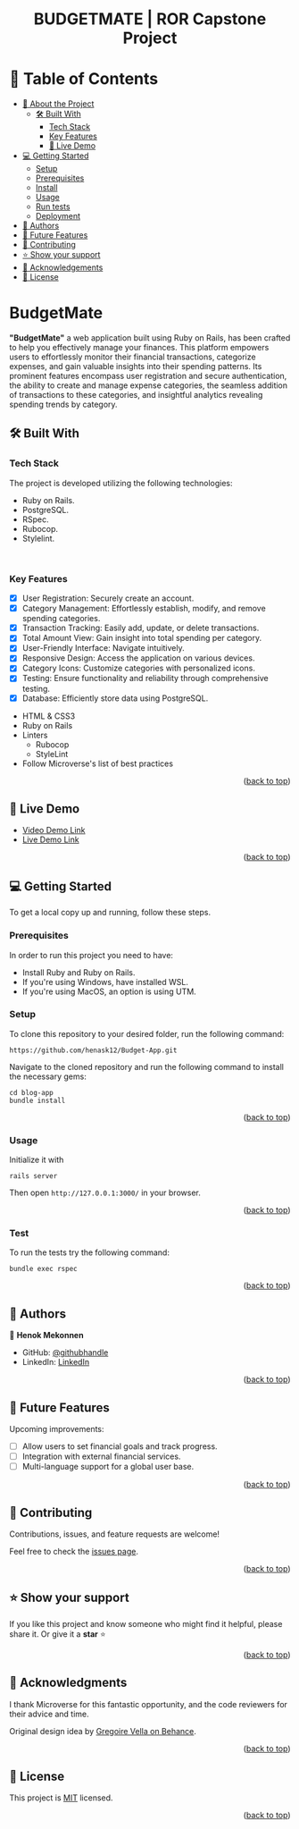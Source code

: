 <a name="readme-top"></a>

<div align="center">
  <h1><b>BUDGETMATE  | ROR Capstone Project</b></h1>
</div>


# 📗 Table of Contents

- [📖 About the Project](#about-project)
  - [🛠 Built With](#built-with)
    - [Tech Stack](#tech-stack)
    - [Key Features](#key-features)
    - [🚀 Live Demo](#live-demo)
- [💻 Getting Started](#getting-started)
  - [Setup](#setup)
  - [Prerequisites](#prerequisites)
  - [Install](#install)
  - [Usage](#usage)
  - [Run tests](#run-tests)
  - [Deployment](#triangular_flag_on_post-deployment)
- [👥 Authors](#authors)
- [🔭 Future Features](#future-features)
- [🤝 Contributing](#contributing)
- [⭐️ Show your support](#support)
- [🙏 Acknowledgements](#acknowledgements)
- [📝 License](#license)


#  BudgetMate <a name="about-project"></a>

**"BudgetMate"**  a web application built using Ruby on Rails, has been crafted to help you effectively manage your finances. This platform empowers users to effortlessly monitor their financial transactions, categorize expenses, and gain valuable insights into their spending patterns. Its prominent features encompass user registration and secure authentication, the ability to create and manage expense categories, the seamless addition of transactions to these categories, and insightful analytics revealing spending trends by category.


## 🛠 Built With <a name="built-with"></a>

### Tech Stack

The project is developed utilizing the following technologies:

* Ruby on Rails.
* PostgreSQL.
* RSpec.
* Rubocop.
* Stylelint.

<br>

### Key Features <a name="key-features"></a>

- [x] User Registration: Securely create an account.
- [x] Category Management: Effortlessly establish, modify, and remove spending categories.
- [x] Transaction Tracking: Easily add, update, or delete transactions.
- [x] Total Amount View: Gain insight into total spending per category.
- [x] User-Friendly Interface: Navigate intuitively.
- [x] Responsive Design: Access the application on various devices.
- [x] Category Icons: Customize categories with personalized icons.
- [x] Testing: Ensure functionality and reliability through comprehensive testing.
- [x] Database: Efficiently store data using PostgreSQL.

<ul>
  <li>HTML & CSS3</li>
  <li>Ruby on Rails</li>
  <li>Linters
    <ul>
      <li>Rubocop</li>
      <li>StyleLint</li>
    </ul>
  </li>
  <li>Follow Microverse's list of best practices</li>
</ul>

<p align="right">(<a href="#readme-top">back to top</a>)</p>

## 🚀 Live Demo <a name="live-demo"></a>

- [Video Demo Link](https://www.loom.com/share/fb8ed8ecd9454a2593045574753e3ea0?sid=9e532c58-d4f2-42f0-b68d-68f70005d615)
- [Live Demo Link](https://budgetapp-3unj.onrender.com)


<p align="right">(<a href="#readme-top">back to top</a>)</p>



## 💻 Getting Started <a name="getting-started"></a>

To get a local copy up and running, follow these steps.

### Prerequisites
In order to run this project you need to have:

- Install Ruby and Ruby on Rails.
- If you're using Windows, have installed WSL.
- If you're using MacOS, an option is using UTM.

### Setup
To clone this repository to your desired folder, run the following command: <br>

```
https://github.com/henask12/Budget-App.git
```

Navigate to the cloned repository and run the following command to install the necessary gems:
```
cd blog-app
bundle install
```

<p align="right">(<a href="#readme-top">back to top</a>)</p>

### Usage
Initialize it with
```
rails server
```
Then open `http://127.0.0.1:3000/` in your browser.

<p align="right">(<a href="#readme-top">back to top</a>)</p>

### Test
To run the tests try the following command:
```
bundle exec rspec 
```
<p align="right">(<a href="#readme-top">back to top</a>)</p>


## 👥 Authors <a name="authors"></a>

👤 **Henok Mekonnen**

- GitHub: [@githubhandle](https://github.com/henask12)
- LinkedIn: [LinkedIn](https://www.linkedin.com/in/henokmekonnen1)

<p align="right">(<a href="#readme-top">back to top</a>)</p>

## 🔭 Future Features <a name="future-features"></a>

Upcoming improvements:

- [ ] Allow users to set financial goals and track progress.
- [ ] Integration with external financial services.
- [ ] Multi-language support for a global user base.

<p align="right">(<a href="#readme-top">back to top</a>)</p>


## 🤝 Contributing <a name="contributing"></a>

Contributions, issues, and feature requests are welcome!

Feel free to check the [issues page](https://github.com/henask12/Budget-App/issues).

<p align="right">(<a href="#readme-top">back to top</a>)</p>

## ⭐️ Show your support <a name="support"></a>

If you like this project and know someone who might find it helpful, please share it.
Or give it a **star** ⭐️

<p align="right">(<a href="#readme-top">back to top</a>)</p>

## 🙏 Acknowledgments <a name="acknowledgements"></a>

I thank Microverse for this fantastic opportunity, and the code reviewers for their advice and time.

Original design idea by [Gregoire Vella on Behance](https://www.behance.net/gregoirevella).

<p align="right">(<a href="#readme-top">back to top</a>)</p>

## 📝 License <a name="license"></a>

This project is [MIT](./LICENSE) licensed.

<p align="right">(<a href="#readme-top">back to top</a>)</p>


